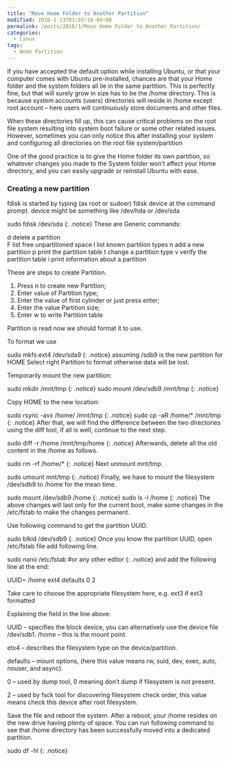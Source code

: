 ```yaml
---
title: "Move Home Folder to Another Partition"
modified: 2018-1-13T03:55:10-04:00
permalink: /posts/2018/1/Move Home Folder to Another Partition/
categories: 
  - Linux
tags:
  - Home Partition
---
```


If you have accepted the default option while installing Ubuntu, or that your computer comes with Ubuntu pre-installed, chances are that your Home folder and the system folders all lie in the same partition. This is perfectly fine, but that will surely grow in size has to be the /home directory. This is because system accounts (users) directories will reside in /home except root account – here users will continuously store documents and other files.

When these directories fill up, this can cause critical problems on the root file system resulting into system boot failure or some other related issues. However, sometimes you can only notice this after installing your system and configuring all directories on the root file system/partition

One of the good practice is to give the Home folder its own partition, so whatever changes you made to the System folder won’t affect your Home directory, and you can easily upgrade or reinstall Ubuntu with ease.

### Creating a new partition

fdisk is started by typing (as root or sudoer) fdisk device at the command prompt. device might be something like /dev/hda or /dev/sda

sudo fdisk /dev/sda 
{: .notice}
These are Generic commands:

   d    delete a partition  
   F    list free unpartitioned space
   l    list known partition types
   n    add a new partition
   p    print the partition table
   t    change a partition type
   v    verify the partition table
   i    print information about a partition

These are steps to create Partition.

1. Press n to create new Partition;
2. Enter value of Partition type;
3. Enter the value of first cylinder or just press enter;
4. Enter the value Partition size;
5. Enter w to write Partition table

Partition is read now we should format it to use.

To format we use

sudo mkfs.ext4 /dev/sda9
{: .notice}
assuming /sdb9 is the new partition for HOME
Select right Partition to format otherwise data will be lost.

Temporarily mount the new partition:

sudo mkdir /mnt/tmp
{: .notice}
sudo mount /dev/sdb9 /mnt/tmp
{: .notice}

Copy HOME to the new location:

sudo rsync -avx /home/ /mnt/tmp
{: .notice}
sudo cp -aR /home/* /mnt/tmp
{: .notice}
After that, we will find the difference between the two directories using the diff tool, if all is well, continue to the next step.

sudo diff -r /home /mnt/tmp/home
{: .notice}
Afterwards, delete all the old content in the /home as follows.

sudo rm -rf /home/*
{: .notice}
Next unmount mnt/tmp.

sudo umount mnt/tmp
{: .notice}
Finally, we have to mount the filesystem /dev/sdb9 to /home for the mean time.

sudo mount /dev/sdb9 /home
{: .notice}
sudo ls -l /home
{: .notice}
The above changes will last only for the current boot, make some changes in the /etc/fstab to make the changes permanent.

Use following command to get the partition UUID.

sudo blkid /dev/sdb9
{: .notice}
Once you know the partition UUID, open /etc/fstab file add following line.

sudo nano /etc/fstab   #or any other editor
{: .notice}
and add the following line at the end:

UUID=<noted number from above>    	/home    	ext4    	defaults   0  2

Take care to choose the appropriate filesystem here, e.g. ext3 if ext3 formatted

Explaining the field in the line above:

UUID – specifies the block device, you can alternatively use the device file /dev/sdb1.
/home – this is the mount point.

etx4 – describes the filesystem type on the device/partition.

defaults – mount options, (here this value means rw, suid, dev, exec, auto, nouser, and async).

0 – used by dump tool, 0 meaning don’t dump if filesystem is not present.

2 – used by fsck tool for discovering filesystem check order, this value means check this device after root filesystem.

Save the file and reboot the system.
After a reboot, your /home resides on the new drive having plenty of space.
You can run following command to see that /home directory has been successfully moved into a dedicated partition.

sudo df -hl
{: .notice}